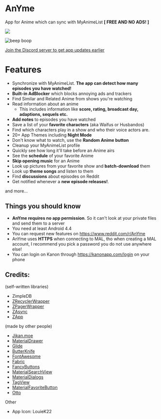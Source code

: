 # AnYme
App for Anime which can sync with MyAnimeList **[ FREE AND NO ADS! ]**

<a href="https://github.com/zunjae/anyme_download/releases/download/DownloadLink/anYme.apk" alt="CLICK HERE TO DOWNLOAD THE APP"><img src="https://img.shields.io/badge/DOWNLOAD-apk_file-green.svg?longCache=true&style=for-the-badge&colorA=42A5F6&colorB=DE2E43" /></a>

![beep boop](https://cdn.discordapp.com/attachments/341672347746697216/415614520707514368/151916057400801.jpg)

[Join the Discord server to get app updates earlier](http://anymeapp.com/serverinvite)


# Features

* Synchronize with MyAnimeList. **The app can detect how many episodes you have watched!**
* **Built-in AdBlocker** which blocks annoying ads and trackers
* Find Similar and Related Anime from shows you're watching
* Read information about an anime
     * This includes information like **score, rating, broadcast day, adaptions, sequels etc.**
* **Add notes** to episodes you have watched
* Save a list of your **favorite characters** (aka Waifus or Husbandos)
* Find which characters play in a show and who their voice actors are.
* 20+ App Themes including **Night Mode**
* Don't know what to watch, use the **Random Anime button**
* Cleanup your MyAnimeList profile
* Quickly see how long it'll take before an Anime airs
* See the **schedule** of your favorite Anime
* **Skip opening music** for an Anime
* Look up pictures from your favorite show and **batch-download** them
* Look up **theme songs** and listen to them
* Find **discussions** about episodes on Reddit
* Get notified whenever a **new episode releases!**.


and more...


## Things you should know

* **AnYme  requires no app permission**. So it can't look at your private files and send them to a server
* You need at least Android 4.4
* You can request new features on https://www.reddit.com/r/AnYme
* AnYme uses **HTTPS** when connecting to MAL, tho when creating a MAL account, I recommend you pick a password you do not use anywhere else!
* You can login on Kanon through https://kanonapp.com/login on your phone

## Credits:

(self-written libraries)
* ZimpleDB
* [ZRecyclerWrapper](https://github.com/zunjae/ZRecyclerWrapper)
* [ZPagerWrapper](https://github.com/zunjae/ZPagerWrapper)
* [ZAsync](https://github.com/zunjae/ZAsync)
* [ZApp](https://github.com/zunjae/ZApp)

(made by other people)
* [Jikan.moe](https://jikan.moe/)
* [MaterialDrawer](https://github.com/mikepenz/MaterialDrawer)
* [Glide](https://github.com/bumptech/glide)
* [ButterKnife](http://jakewharton.github.io/butterknife/)
* [FontAwesome](http://fontawesome.io/)
* [Fabric](https://docs.fabric.io/android/fabric/overview.html)
* [FancyButtons](https://github.com/medyo/Fancybuttons)
* [MaterialSearchView](https://github.com/MiguelCatalan/MaterialSearchView)
* [MaterialDialogs](https://github.com/afollestad/material-dialogs)
* [TagView](https://github.com/Cutta/TagView)
* [MaterialFavoriteButton](https://github.com/IvBaranov/MaterialFavoriteButton)
* [Otto](http://square.github.io/otto/)

Other

* App Icon: LouieK22
